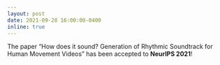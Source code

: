 ```yaml
---
layout: post
date: 2021-09-28 16:00:00-0400
inline: true
---
```


The paper “How does it sound? Generation of Rhythmic Soundtrack for Human Movement Videos” has been accepted to **NeurIPS 2021**!
